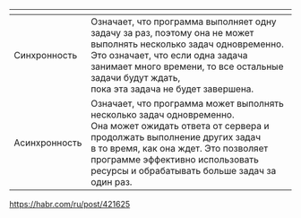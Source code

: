 <table>
<thead>
<tr>
<th></th>
<th></th>
</tr>
</thead>
<tbody>
<tr>
<td>Синхронность</td>
<td>Означает, что программа выполняет одну задачу за раз, поэтому она не может<br>выполнять несколько задач одновременно. Это означает, что если одна задача<br>занимает много времени, то все остальные задачи будут ждать,<br>пока эта задача не будет завершена.</td>
</tr>
<tr>
<td>Асинхронность</td>
<td>Означает, что программа может выполнять несколько задач одновременно.<br>Она может ожидать ответа от сервера и продолжать выполнение других задач<br>в то время, как она ждет. Это позволяет программе эффективно использовать<br>ресурсы и обрабатывать больше задач за один раз.</td>
</tr>
</tbody>
</table>
<p><a href="https://habr.com/ru/post/421625">https://habr.com/ru/post/421625</a></p>
